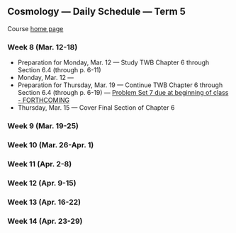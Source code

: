 ## Cosmology &mdash; Daily Schedule &mdash; Term 5

Course [home page](./)

### Week 8 (Mar. 12-18)

* Preparation for Monday, Mar. 12 &mdash; Study TWB Chapter 6 through Section 6.4 (through p. 6-11)
* Monday, Mar. 12 &mdash; 
* Preparation for Thursday, Mar. 19 &mdash; Continue TWB Chapter 6 through Section 6.4 (through p. 6-19) &mdash; [Problem Set 7 due at beginning of class - FORTHCOMING](./assignments/Assignment07.pdf)
* Thursday, Mar. 15 &mdash; Cover Final Section of Chapter 6

### Week 9 (Mar. 19-25)

### Week 10 (Mar. 26-Apr. 1)

### Week 11 (Apr. 2-8)

### Week 12 (Apr. 9-15)

### Week 13 (Apr. 16-22)

### Week 14 (Apr. 23-29)
